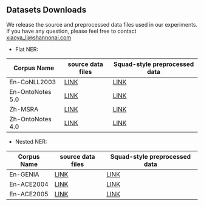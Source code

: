 ## Datasets Downloads 

We release the source and preprocessed data files used in our experiments. <br>
If you have any question, please feel free to contact xiaoya_li@shannonai.com 

- Flat NER: 

| Corpus Name | source data files | Squad-style preprocessed data | 
|---|---|---|
| En-CoNLL2003 | [LINK](https://drive.google.com/file/d/1_T9nZVK-wiaNJ6zaYZpDOnhz0MtSxCNb/view?usp=sharing) | [LINK]()| 
| En-OntoNotes 5.0 | [LINK](https://drive.google.com/file/d/10xeCZ_J9rRowgwWn9BTV1rQvTk2BIGzB/view?usp=sharing) | [LINK]()| 
| Zh-MSRA | [LINK](https://drive.google.com/file/d/1ZrW37CWY9EAwUWuHBrNmcVM6rR1OIywT/view?usp=sharing) | [LINK]()| 
| Zh-OntoNotes 4.0 | [LINK](https://drive.google.com/file/d/1QzOxBgqjMTS0-e9qZRU16ZLY6FF0NGke/view?usp=sharing) | [LINK]()| 

- Nested NER: 

| Corpus Name | source data files | Squad-style preprocessed data | 
|---|---|---| 
| En-GENIA | [LINK]() | [LINK]()| 
| En-ACE2004 | [LINK](https://drive.google.com/file/d/1OZfj-azF0aERuoova8YAyiYPXqp1IFoa/view?usp=sharing) | [LINK]()| 
| En-ACE2005 | [LINK](https://drive.google.com/file/d/1Bhoad9T1hGulUher7hv7yZsy8853liYU/view?usp=sharing) | [LINK]()|  
